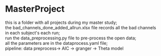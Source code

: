 # MasterProject
this is a folder with all projects during my master study;  
the bad_channels_done_added_allrun.xlsx file records all the bad channels in each subject's each run;  
run the data_preprocessing.py file to pre-process the open data;  
all the parameters are in the dataprocess.yaml file;  
pipeline: data preprocess-> AIC -> granger -> Theta model  
